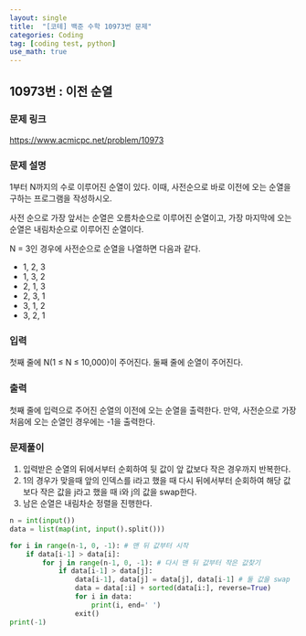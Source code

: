 ```yaml
---
layout: single
title:  "[코테] 백준 수학 10973번 문제"
categories: Coding
tag: [coding test, python]
use_math: true
---
```


## 10973번 : 이전 순열
### 문제 링크
<https://www.acmicpc.net/problem/10973>

### 문제 설명
1부터 N까지의 수로 이루어진 순열이 있다. 이때, 사전순으로 바로 이전에 오는 순열을 구하는 프로그램을 작성하시오.

사전 순으로 가장 앞서는 순열은 오름차순으로 이루어진 순열이고, 가장 마지막에 오는 순열은 내림차순으로 이루어진 순열이다.

N = 3인 경우에 사전순으로 순열을 나열하면 다음과 같다.

- 1, 2, 3
- 1, 3, 2
- 2, 1, 3
- 2, 3, 1
- 3, 1, 2
- 3, 2, 1

### 입력
첫째 줄에 N(1 ≤ N ≤ 10,000)이 주어진다. 둘째 줄에 순열이 주어진다.

### 출력
첫째 줄에 입력으로 주어진 순열의 이전에 오는 순열을 출력한다. 만약, 사전순으로 가장 처음에 오는 순열인 경우에는 -1을 출력한다.

### 문제풀이
1. 입력받은 순열의 뒤에서부터 순회하여 뒷 값이 앞 값보다 작은 경우까지 반복한다.
2. 1의 경우가 맞을때 앞의 인덱스를 i라고 했을 때 다시 뒤에서부터 순회하여 해당 값보다 작은 값을 j라고 했을 때 i와 j의 값을 swap한다.
3. 남은 순열은 내림차순 정렬을 진행한다.

```python
n = int(input())
data = list(map(int, input().split()))

for i in range(n-1, 0, -1): # 맨 뒤 값부터 시작
    if data[i-1] > data[i]:
        for j in range(n-1, 0, -1): # 다시 맨 뒤 값부터 작은 값찾기
            if data[i-1] > data[j]:
                data[i-1], data[j] = data[j], data[i-1] # 둘 값을 swap
                data = data[:i] + sorted(data[i:], reverse=True)
                for i in data:
                    print(i, end=' ')
                exit()
print(-1)
```
